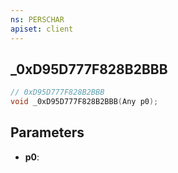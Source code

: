 ```yaml
---
ns: PERSCHAR
apiset: client
---
```

## _0xD95D777F828B2BBB

```c
// 0xD95D777F828B2BBB
void _0xD95D777F828B2BBB(Any p0);
```


## Parameters
* **p0**:



